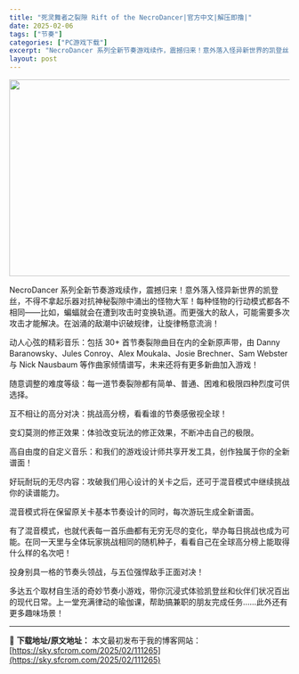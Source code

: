 ```yaml
---
title: "死灵舞者之裂隙 Rift of the NecroDancer|官方中文|解压即撸|"
date: 2025-02-06
tags: ["节奏"]
categories: ["PC游戏下载"]
excerpt: "NecroDancer 系列全新节奏游戏续作，震撼归来！意外落入怪异新世界的凯登丝，不得不拿起乐器对抗神秘裂隙中涌出的怪物大军！每种怪物的行动模式都各不相同——比如，蝙蝠就会在遭到攻击时变换轨道。而更强大的敌人，可能需要多次攻击才能解决。在汹涌的敌潮中识破规律，让旋律畅意流淌！ 动人心弦的精彩音乐：&hellip;"
layout: post
---
```


<img class="aligncenter size-full wp-image-111256" src="https://sky.sfcrom.com/wp-content/uploads/2025/02/2025020615150074.webp" alt="" width="616" height="353" />

NecroDancer 系列全新节奏游戏续作，震撼归来！意外落入怪异新世界的凯登丝，不得不拿起乐器对抗神秘裂隙中涌出的怪物大军！每种怪物的行动模式都各不相同——比如，蝙蝠就会在遭到攻击时变换轨道。而更强大的敌人，可能需要多次攻击才能解决。在汹涌的敌潮中识破规律，让旋律畅意流淌！

动人心弦的精彩音乐：包括 30+ 首节奏裂隙曲目在内的全新原声带，由 Danny Baranowsky、Jules Conroy、Alex Moukala、Josie Brechner、Sam Webster 与 Nick Nausbaum 等作曲家倾情谱写，未来还将有更多新曲加入游戏！

随意调整的难度等级：每一道节奏裂隙都有简单、普通、困难和极限四种烈度可供选择。

互不相让的高分对决：挑战高分榜，看看谁的节奏感傲视全球！

变幻莫测的修正效果：体验改变玩法的修正效果，不断冲击自己的极限。

高自由度的自定义音乐：和我们的游戏设计师共享开发工具，创作独属于你的全新谱面！

好玩耐玩的无尽内容：攻破我们用心设计的关卡之后，还可于混音模式中继续挑战你的读谱能力。

混音模式将在保留原关卡基本节奏设计的同时，每次游玩生成全新谱面。

有了混音模式，也就代表每一首乐曲都有无穷无尽的变化，举办每日挑战也成为可能。在同一天里与全体玩家挑战相同的随机种子，看看自己在全球高分榜上能取得什么样的名次吧！

投身别具一格的节奏头领战，与五位强悍敌手正面对决！

多达五个取材自生活的奇妙节奏小游戏，带你沉浸式体验凯登丝和伙伴们状况百出的现代日常。上一堂充满律动的瑜伽课，帮助搞兼职的朋友完成任务……此外还有更多趣味场景！

---
📖 **下载地址/原文地址：** 本文最初发布于我的博客网站：[https://sky.sfcrom.com/2025/02/111265](https://sky.sfcrom.com/2025/02/111265)
